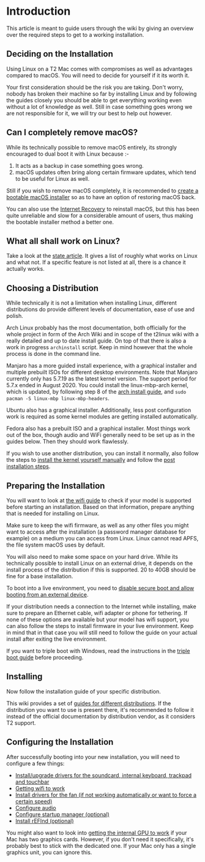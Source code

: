 # Introduction

This article is meant to guide users through the wiki by giving an overview over the required steps to
get to a working installation.

## Deciding on the Installation

Using Linux on a T2 Mac comes with compromises as well as advantages compared to macOS. You will need
to decide for yourself if it its worth it.

Your first consideration should be the risk you are taking. Don't worry, nobody has broken their machine so far by installing
Linux and by following the guides closely you should be able to get everything working even without a lot of knowledge as well.
Still in case something goes wrong we are not responsible for it, we will try our best to help out however.

## Can I completely remove macOS?

While its technically possible to remove macOS entirely, its strongly encouraged to dual boot it with Linux because :- 

1. It acts as a backup in case something goes wrong.
2. macOS updates often bring along certain firmware updates, which tend to be useful for Linux as well.

Still if you wish to remove macOS completely, it is recommended to [create a bootable macOS installer](https://support.apple.com/en-us/HT201372) so as to have an option of restoring macOS back.

You can also use the [Internet Recovery](https://support.apple.com/en-in/HT204904) to reinstall macOS, but this has been quite unreliable and slow for a considerable amount of users, thus making the bootable installer method a better one.

## What all shall work on Linux?

Take a look at the [state article](https://wiki.t2linux.org/state/). It gives a list of roughly what works on Linux and what not.
If a specific feature is not listed at all, there is a chance it actually works.

## Choosing a Distribution

While technically it is not a limitation when installing Linux, different distributions do provide different levels of documentation,
ease of use and polish.

Arch Linux probably has the most documentation, both officially for the whole project in form of the Arch Wiki and in scope of the
t2linux wiki with a really detailed and up to date install guide. On top of that there is also a work in progress `archinstall` script.
Keep in mind however that the whole process is done in the command line.

Manjaro has a more guided install experience, with a graphical installer and multiple prebuilt ISOs for different desktop environments. Note that Manjaro currently only has 5.7.19 as the latest kernel version. The support period for 5.7.x ended in August 2020.
You could install the linux-mbp-arch kernel, which is updated, by following step 8 of the [arch install guide](https://wiki.t2linux.org/distributions/arch/installation/), and `sudo pacman -S linux-mbp linux-mbp-headers`.

Ubuntu also has a graphical installer. Additionally, less post configuration work is required as some kernel modules are getting installed automatically.

Fedora also has a prebuilt ISO and a graphical installer. Most things work out of the box, though audio and WiFi generally need to be set up as in the guides below. Then they should work flawlessly.

If you wish to use another distribution, you can install it normally, also follow the steps to [install the kernel yourself manually](https://wiki.t2linux.org/guides/kernel/) and follow the [post installation steps](https://wiki.t2linux.org/roadmap/#configuring-the-installation).

## Preparing the Installation

You will want to look at [the wifi guide](https://wiki.t2linux.org/guides/wifi/) to check if your model is supported before starting an installation.
Based on that information, prepare anything that is needed for installing on Linux.

Make sure to keep the wifi firmware, as well as any other files you might want to access after the installation (a password manager database for example) on a medium you can access from Linux. Linux cannot read APFS, the file system macOS uses by default.

You will also need to make some space on your hard drive. While its technically possible to install Linux on an external drive, it depends on the install process of the distribution if this is supported. 20 to 40GB should be fine for a base installation.

To boot into a live environment, you need to [disable secure boot and allow booting from an external device](https://support.apple.com/en-us/HT208198).

If your distribution needs a connection to the Internet while installing, make sure to prepare an Ethernet cable, wifi adapter or
phone for tethering. If none of these options are available but your model has wifi support, you can also follow the steps to install firmware in your live environment. Keep in mind that in that case you will still need to follow the guide on your actual install after exiting
the live environment.

If you want to triple boot with Windows, read the instructions in the [triple boot guide](https://wiki.t2linux.org/guides/windows/) before proceeding.

## Installing

Now follow the installation guide of your specific distribution.

This wiki provides a set of [guides for different distributions](https://wiki.t2linux.org/distributions/overview/). If the distribution you want to use is present there, it's recommended to follow it instead of the official documentation by distribution vendor, as it considers T2 support.

## Configuring the Installation

After successfully booting into your new installation, you will need to configure a few things:

-   [Install/upgrade drivers for the soundcard, internal keyboard, trackpad and touchbar](https://wiki.t2linux.org/guides/dkms/)
-   [Getting wifi to work](https://wiki.t2linux.org/guides/wifi)
-   [Install drivers for the fan (if not working automatically or want to force a certain speed)](https://wiki.t2linux.org/guides/fan/)
-   [Configure audio](https://wiki.t2linux.org/guides/audio-config/)
-   [Configure startup manager (optional)](https://wiki.t2linux.org/guides/startup-manager/)
-   [Install rEFInd (optional)](https://wiki.t2linux.org/guides/refind/)

You might also want to look into [getting the internal GPU to work](https://wiki.t2linux.org/guides/hybrid-graphics/) if your Mac has two
graphics cards. However, if you don't need it specifically, it's probably best to stick with the dedicated one. If your Mac only has
a single graphics unit, you can ignore this.

